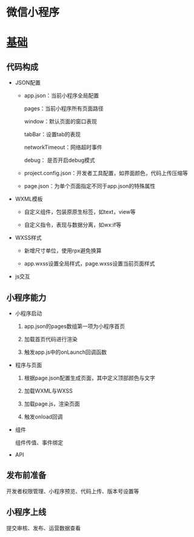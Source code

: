 # 微信小程序

# [基础](https://mp.weixin.qq.com/debug/wxadoc/dev/)

## 代码构成

 * JSON配置

 	* app.json：当前小程序全局配置

 		pages：当前小程序所有页面路径

 		window：默认页面的窗口表现

 		tabBar：设置tab的表现

 		networkTimeout：网络超时事件

 		debug： 是否开启debug模式

 	* project.config.json：开发者工具配置，如界面颜色，代码上传压缩等

 	* page.json：为单个页面指定不同于app.json的特殊属性

 * WXML模板

	* 自定义组件，包装原原生标签，如text，view等

	* 自定义指令，表现与数据分离，如wx:if等

 * WXSS样式

	* 新增尺寸单位，使用rpx避免换算

	* app.wxss设置全局样式，page.wxss设置当前页面样式

 * js交互

## 小程序能力

* 小程序启动

	1. app.json的pages数组第一项为小程序首页
	
	2. 加载首页代码进行渲染
	
	3. 触发app.js中的onLaunch回调函数

* 程序与页面

	1. 根据page.json配置生成页面，其中定义顶部颜色与文字

	2. 加载WXML与WXSS

	3. 加载page.js，渲染页面
	
	4. 触发onload回调

* 组件

	组件传值、事件绑定

* API

## 发布前准备

开发者权限管理、小程序预览、代码上传、版本号设置等

## 小程序上线

提交审核、发布、运营数据查看

